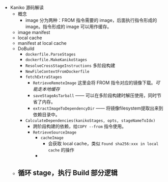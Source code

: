 - Kaniko 源码解读
	- 概念
		- image 分为两种：FROM 指令需要的 image，后面执行指令形成的 image。指令形成的 image 可以用作缓存。
	- image manifest
	- local cache
	- manifest at local cache
	- DoBuild
		- `dockerfile.ParseStages`
		- `dockerfile.MakeKanikoStages`
		- `ResolveCrossStageInstructions`  多阶段构建
		- `NewFileContextFromDockerfile`
		- `fetchExtraStages`
			- `RetrieveRemoteImage` 这里会将 FROM 指令对应的镜像下载。*可能走本地缓存*
			- `saveStageAsTarball` —— 可以在多阶段构建时解压使用，同时节省了内存。
			- `extractImageToDependencyDir` —— 将镜像filesystem提取出来到依赖目录中。
		- `CalculateDependencies(kanikoStages, opts, stageNameToIdx)`
			- 跨阶段构建的依赖，给`COPY --from` 指令使用。
			- `RetrieveSourceImage`
				- `cacheImage`
					- 会获取 local cache，类似 `Found sha256:xxx in local cache` 的操作
				-
	- 循环 stage，执行 Build 部分逻辑
		-